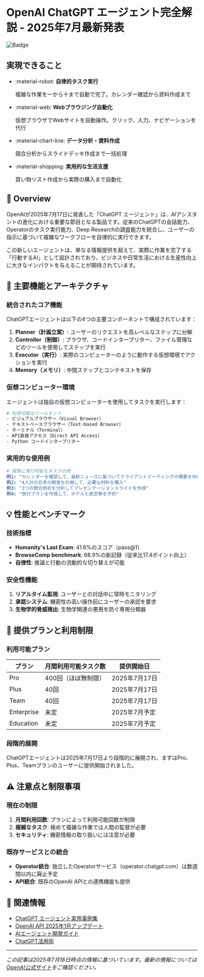 # OpenAI ChatGPT エージェント完全解説 - 2025年7月最新発表

![Badge](https://img.shields.io/badge/AI-ChatGPT%20Agent-blue.svg)

## 実現できること

<div class="grid cards" markdown>

-   :material-robot: **自律的タスク実行**
    
    複雑な作業を一から十まで自動で完了。カレンダー確認から資料作成まで

-   :material-web: **Webブラウジング自動化**
    
    仮想ブラウザでWebサイトを自動操作。クリック、入力、ナビゲーションを代行

-   :material-chart-line: **データ分析・資料作成**
    
    競合分析からスライドデッキ作成まで一括処理

-   :material-shopping: **実用的な生活支援**
    
    買い物リスト作成から実際の購入まで自動化

</div>

## 📖 Overview

OpenAIが2025年7月17日に発表した「ChatGPT エージェント」は、AIアシスタントの進化における重要な節目となる製品です。従来のChatGPTの会話能力、Operatorのタスク実行能力、Deep Researchの調査能力を統合し、ユーザーの指示に基づいて複雑なワークフローを自律的に実行できます。

この新しいエージェントは、単なる情報提供を超えて、実際に作業を完了する「行動するAI」として設計されており、ビジネスや日常生活における生産性向上に大きなインパクトを与えることが期待されています。

## 🔧 主要機能とアーキテクチャ

### 統合されたコア機能

ChatGPTエージェントは以下の4つの主要コンポーネントで構成されています：

1. **Planner（計画立案）**: ユーザーのリクエストを高レベルなステップに分解
2. **Controller（制御）**: ブラウザ、コードインタープリター、ファイル管理などのツールを使用してステップを実行
3. **Executor（実行）**: 実際のコンピューターのように動作する仮想環境でアクションを実行
4. **Memory（メモリ）**: 中間ステップとコンテキストを保存

### 仮想コンピューター環境

エージェントは独自の仮想コンピューターを使用してタスクを実行します：

```bash
# 利用可能なツールセット
- ビジュアルブラウザー（Visual Browser）
- テキストベースブラウザー（Text-based Browser）
- ターミナル（Terminal）
- API直接アクセス（Direct API Access）
- Python コードインタープリター
```

### 実用的な使用例

```yaml
# 実際に実行可能なタスクの例
例1: "カレンダーを確認して、最新ニュースに基づいてクライアントミーティングの概要を作成"
例2: "4人分の日本の朝食を計画して、必要な材料を購入"
例3: "3つの競合他社を分析してプレゼンテーションスライドを作成"
例4: "旅行プランを作成して、ホテルと航空券を予約"
```

## 💡 性能とベンチマーク

### 技術指標

- **Humanity's Last Exam**: 41.6%のスコア（pass@1）
- **BrowseComp benchmark**: 68.9%の新記録（従来比17.4ポイント向上）
- **自律性**: 推論と行動の流動的な切り替えが可能

### 安全性機能

1. **リアルタイム監視**: ユーザーとの対話中に常時モニタリング
2. **承認システム**: 機密性の高い操作前にユーザーの承認を要求
3. **生物学的脅威検出**: 生物学関連の悪用を防ぐ専用分類器

## 🚀 提供プランと利用制限

### 利用可能プラン

| プラン | 月間利用可能タスク数 | 提供開始日 |
|--------|-------------------|-----------|
| Pro | 400回（ほぼ無制限） | 2025年7月17日 |
| Plus | 40回 | 2025年7月17日 |
| Team | 40回 | 2025年7月17日 |
| Enterprise | 未定 | 2025年7月予定 |
| Education | 未定 | 2025年7月予定 |

### 段階的展開

ChatGPTエージェントは2025年7月17日より段階的に展開され、まずはPro、Plus、Teamプランのユーザーに提供開始されました。

## ⚠️ 注意点と制限事項

### 現在の制限

1. **月間利用回数**: プランによって利用可能回数が制限
2. **複雑なタスク**: 極めて複雑な作業では人間の監督が必要
3. **セキュリティ**: 機密情報の取り扱いには注意が必要

### 既存サービスとの統合

- **Operator統合**: 独立したOperatorサービス（operator.chatgpt.com）は数週間以内に廃止予定
- **API統合**: 既存のOpenAI APIとの連携機能も提供

## 🔗 関連情報

- [ChatGPT エージェント実用事例集](./chatgpt-agent-practical-examples.md)
- [OpenAI API 2025年1月アップデート](./openai-api-2025-updates.md)
- [AIエージェント開発ガイド](./ai-agent-development-guide.md)
- [ChatGPT活用術](./chatgpt-advanced-usage.md)

---

*この記事は2025年7月18日時点の情報に基づいています。最新の情報については[OpenAI公式サイト](https://openai.com/)をご確認ください。*
